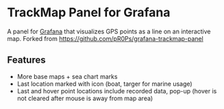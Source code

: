 TrackMap Panel for Grafana
==========================
A panel for [Grafana](https://grafana.com/) that visualizes GPS points as a line on an interactive map.
Forked from https://github.com/pR0Ps/grafana-trackmap-panel

Features
--------
- More base maps + sea chart marks
- Last location marked with icon (boat, targer for marine usage)
- Last and hover point locations include recorded data, pop-up (hover is not cleared after mouse is away from map area)
